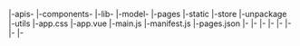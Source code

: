<!-- 文件目录 -->
|-apis-
|-components-
|-lib-
|-model-
|-pages
|-static
|-store
|-unpackage
|-utils
|-app.css
|-app.vue
|-main.js
|-manifest.js
|-pages.json
|-
|-
|-
|-
|-
|-
|-
|-


